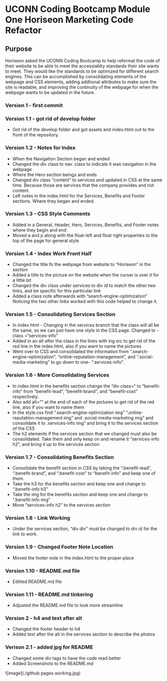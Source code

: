 # UCONN Coding Bootcamp Module One Horiseon Marketing Code Refactor

## Purpose 

Horiseon asked the UCONN Coding Bootcamp to help reformat the code of their website to be able to meet the accessiablty standards their site wants to meet. They would like the standards to be optimized for different search engines. This can be accomplished by consolidating elements of the webpage and CSS elements, adding addtional attributes to make sure the site is readable, and improving the continuity of the webpage for when the webpage wants to be updated in the future. 

### Version 1 - first commit

### Version 1.1 - got rid of develop folder
* Got rid of the develop folder and got assets and index.html out to the front of the repository. 

### Version 1.2 - Notes for Index 
* When the Navigation Section began and ended
* Changed the div class to nav. class to indicate it was navigation in the webpage
* Where the Hero section beings and ends
* Changed div class “content” to services and updated in CSS at the same time. Because those are services that the company provides and not content. 
* Left notes in the index.html for the Services, Benefits and Footer sections. Where they began and ended.

### Version 1.3 - CSS Style Comments
* Added in a General, Header, Hero, Services, Benefits, and Footer notes where they begin and end
* Moved a and p along with the float-left and float right properties to the top of the page for general style

### Version 1.4 - Index Work Front Half
* Changed the title fo the webpage from website to “Horiseon” in the <head> section
* Added a title to the picture on the website when the curser is over it for a little bit 
* Changed the div class under services to div id to match the other two links, and be specific for this particular link
* Added a class note afterwards with “search-engine-optimization” Noticing the two other links worked with this code helped to change it. 

### Version 1.5 - Consolidating Services Section
* In Index.html - Changing in the services branch that the class will all be the same, so we can just have one style in the CSS page. Changed to - class =“services-info”
* Added in an alt after the class in the lines with ing src to get rid of the red line in the index.html, also if you want to name the pictures
* Went over to CSS and consolidated the information from “.search-engine-optimization”, “online-reputation-management”, and “.social-media-marketing” to go down to one- “.services-info”. 

### Version 1.6 - More Consolidating Services
* In index.html in the benefits section change the “div class=“ to “benefit-info” from “benefit-lead”, “benefit-brand”, and “benefit-cost” respectively.
* Also add alt=“” at the end of each of the pictures to get rid of the red line, also if you want to name them 
* In the style.css find “.search-engine-optimization img” “.online-reputation-management img” and .social-media-marketing img” and consolidate it to .services-info img” and bring it to the services section of the CSS
* The h2 elements if the services section that we changed must also be consolidated. Take them and only keep on and rename it “services-info h2”, and bring it up to the services section

### Version 1.7 - Consolidating Benefits Section
* Consolidate the benefit section in CSS by taking the “.benefit-lead”, “.benefit-brand”, and “.benefit-cost” to “benefit-info” and keep one of them.
* Take the h3 for the benefits section and keep one and change to “.benefit-info h3”
* Take the img for the benefits section and keep one and change to “.benefit-info img”
* Move “services-info h2” to the services section

### Version 1.8 - Link Working
* Under the services section, “div div” must be changed to div id for the link to work.

### Version 1.9 - Changed Footer Note Location
* Moved the footer note in the index.html to the proper place

### Version 1.10 - README.md file
* Editted README.md file

### Version 1.11 - README.md tinkering
* Adjusted the README.md file to look more streamline


### Version 2 - h4 and text after alt
* Changed the footer header to h4
* Added text after the alt in the services section to describe the photos

### Verison 2.1 - added jpg for README
* Changed some div tags to have the code read better
* Added Screenshots to the README.md

![image](./github pages working.jpg)

